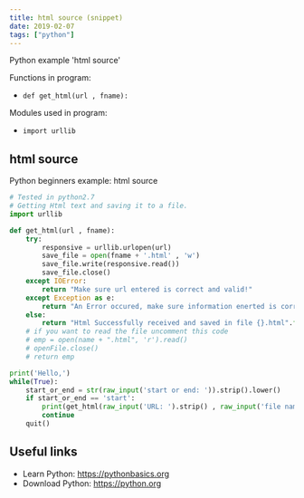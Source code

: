 ```yaml
---
title: html source (snippet)
date: 2019-02-07
tags: ["python"]
---
```

Python example 'html source'

Functions in program: 
* `def get_html(url , fname):`

Modules used in program: 
* `import urllib`

## html source

Python beginners example: html source

```python
# Tested in python2.7
# Getting Html text and saving it to a file.
import urllib

def get_html(url , fname):
    try:
        responsive = urllib.urlopen(url)
        save_file = open(fname + '.html' , 'w')
        save_file.write(responsive.read())
        save_file.close()
    except IOError:
        return "Make sure url entered is correct and valid!"
    except Exception as e:
        return "An Error occured, make sure information enerted is correct!"
    else:
        return "Html Successfully received and saved in file {}.html".format(fname)
    # if you want to read the file uncomment this code
    # emp = open(name + ".html", 'r').read()
    # openFile.close()
    # return emp

print('Hello,')
while(True):
    start_or_end = str(raw_input('start or end: ')).strip().lower()
    if start_or_end == 'start':
        print(get_html(raw_input('URL: ').strip() , raw_input('file name: ').strip()), "\n")
        continue
    quit()


```

## Useful links

- Learn Python: https://pythonbasics.org
- Download Python: https://python.org
